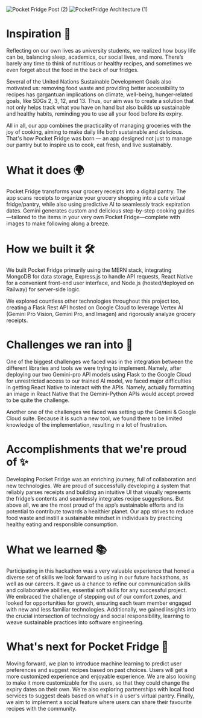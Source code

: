 
![Pocket Fridge Post (2)](https://github.com/genai-genesis/frontend/assets/152770271/c6068ae6-a8cb-4854-8229-98dca76fd763)
![PocketFridge Architecture (1)](https://github.com/genai-genesis/frontend/assets/152770271/bc3d8341-1c3e-4e29-b2d1-6e1cdd224dc9)

# Inspiration 🌱
Reflecting on our own lives as university students, we realized how busy life can be, balancing sleep, academics, our social lives, and more. There’s barely any time to think of nutritious or healthy recipes, and sometimes we even forget about the food in the back of our fridges.

Several of the United Nations Sustainable Development Goals also motivated us: removing food waste and providing better accessibility to recipes has gargantuan implications on climate, well-being, hunger-related goals, like SDGs 2, 3, 12, and 13. Thus, our aim was to create a solution that not only helps track what you have on hand but also builds up sustainable and healthy habits, reminding you to use all your food before its expiry.

All in all, our app combines the practicality of managing groceries with the joy of cooking, aiming to make daily life both sustainable and delicious. That's how Pocket Fridge was born — an app designed not just to manage our pantry but to inspire us to cook, eat fresh, and live sustainably.

# What it does 🌍
Pocket Fridge transforms your grocery receipts into a digital pantry. The app scans receipts to organize your grocery shopping into a cute virtual fridge/pantry, while also using predictive AI to seamlessly track expiration dates. Gemini generates custom and delicious step-by-step cooking guides—tailored to the items in your very own Pocket Fridge—complete with images to make following along a breeze.

# How we built it 🛠️
We built Pocket Fridge primarily using the MERN stack, integrating MongoDB for data storage, Express.js to handle API requests, React Native for a convenient front-end user interface, and Node.js (hosted/deployed on Railway) for server-side logic.

We explored countless other technologies throughout this project too, creating a Flask Rest API hosted on Google Cloud to leverage Vertex AI (Gemini Pro Vision, Gemini Pro, and Imagen) and rigorously analyze grocery receipts.

# Challenges we ran into 🚧
One of the biggest challenges we faced was in the integration between the different libraries and tools we were trying to implement. Namely, after deploying our two Gemini-pro API models using Flask to the Google Cloud for unrestricted access to our trained AI model, we faced major difficulties in getting React Native to interact with the APIs. Namely, actually formatting an image in React Native that the Gemini-Python APIs would accept proved to be quite the challenge.

Another one of the challenges we faced was setting up the Gemini & Google Cloud suite. Because it is such a new tool, we found there to be limited knowledge of the implementation, resulting in a lot of frustration.

# Accomplishments that we're proud of ✨
Developing Pocket Fridge was an enriching journey, full of collaboration and new technologies. We are proud of successfully developing a system that reliably parses receipts and building an intuitive UI that visually represents the fridge’s contents and seamlessly integrates recipe suggestions. But above all, we are the most proud of the app’s sustainable efforts and its potential to contribute towards a healthier planet. Our app strives to reduce food waste and instill a sustainable mindset in individuals by practicing healthy eating and responsible consumption.

# What we learned 📚
Participating in this hackathon was a very valuable experience that honed a diverse set of skills we look forward to using in our future hackathons, as well as our careers. It gave us a chance to refine our communication skills and collaborative abilities, essential soft skills for any successful project. We embraced the challenge of stepping out of our comfort zones, and looked for opportunities for growth, ensuring each team member engaged with new and less familiar technologies. Additionally, we gained insights into the crucial intersection of technology and social responsibility, learning to weave sustainable practices into software engineering.

# What's next for Pocket Fridge 🔮
Moving forward, we plan to introduce machine learning to predict user preferences and suggest recipes based on past choices. Users will get a more customized experience and enjoyable experience. We are also looking to make it more customizable for the users, so that they could change the expiry dates on their own. We're also exploring partnerships with local food services to suggest deals based on what's in a user's virtual pantry. Finally, we aim to implement a social feature where users can share their favourite recipes with the community.
